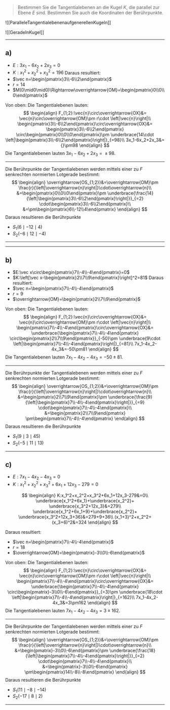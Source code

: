> Bestimmen Sie die Tangentialebenen an die Kugel $K$, die parallel zur Ebene $E$ sind. Bestimmen Sie auch die Koordinaten der Berührpunkte.

![[ParalleleTangentialebenenaufgenerellenKugeln]]


![[GeradeInKugel]]

---
## a)
- $E:3x_1-6x_2+2x_3=0$
- $K:x_1^2+x_2^2+x_3^2=196$
Daraus resultiert:
- $\vec n=\begin{pmatrix}3\\-6\\2\end{pmatrix}$
- $r=14$
- $M(0\mid0\mid0)\Rightarrow\overrightarrow{OM}=\begin{pmatrix}0\\0\\0\end{pmatrix}$

Von oben:
Die Tangentialebenen lauten:
$$
\begin{align}
	F_{1;2}:\vec{n}\circ\overrightarrow{OX}&=
		\vec{n}\circ\overrightarrow{OM}\pm r\cdot \left|\vec{n}\right|\\
	\begin{pmatrix}3\\-6\\2\end{pmatrix}\circ\overrightarrow{OX}&=
		\begin{pmatrix}3\\-6\\2\end{pmatrix}
		\circ\begin{pmatrix}0\\0\\0\end{pmatrix}\pm \underbrace{14\cdot \left|\begin{pmatrix}3\\-6\\2\end{pmatrix}\right|}_{=98}\\
	3x_1-6x_2+2x_3&={}\pm98
\end{align}
$$
Die Tangentialebenen lauten $3x_1-6x_2+2x_3={}\pm98$.

---
Die Berührpunkte der Tangentialebenen werden mittels einer zu $F$ senkrechten normierten Lotgerade bestimmt:
$$
\begin{align}
	\overrightarrow{OS_{1;2}}&=\overrightarrow{OM}\pm
		\frac{r}{\left|\overrightarrow{n}\right|}\cdot\overrightarrow{n}\\
	&=\begin{pmatrix}0\\0\\0\end{pmatrix}\pm
		\underbrace{\frac{14}{\left|\begin{pmatrix}3\\-6\\2\end{pmatrix}\right|}}_{=2}
		\cdot\begin{pmatrix}3\\-6\\2\end{pmatrix}\\
	&=\pm\begin{pmatrix}6\\-12\\4\end{pmatrix}
\end{align}
$$
Daraus resultieren die Berührpunkte
- $S_1(6\mid-12\mid4)$
- $S_2(-6\mid12\mid-4)$

---
---
## b)
- $E:\vec x\circ\begin{pmatrix}7\\-4\\-4\end{pmatrix}=0$
- $K:\left[\vec x-\begin{pmatrix}2\\7\\9\end{pmatrix}\right]^2=81$
Daraus resultiert:
- $\vec n=\begin{pmatrix}7\\-4\\-4\end{pmatrix}$
- $r=9$
- $\overrightarrow{OM}=\begin{pmatrix}2\\7\\9\end{pmatrix}$

Von oben:
Die Tangentialebenen lauten:
$$
\begin{align}
	F_{1;2}:\vec{n}\circ\overrightarrow{OX}&=
		\vec{n}\circ\overrightarrow{OM}\pm r\cdot \left|\vec{n}\right|\\
	\begin{pmatrix}7\\-4\\-4\end{pmatrix}\circ\overrightarrow{OX}&=
		\underbrace{\begin{pmatrix}7\\-4\\-4\end{pmatrix}
		\circ\begin{pmatrix}2\\7\\9\end{pmatrix}}_{-50}\pm \underbrace{9\cdot \left|\begin{pmatrix}7\\-4\\-4\end{pmatrix}\right|}_{=81}\\
	7x_1-4x_2-4x_3&=-50\pm81
\end{align}
$$
Die Tangentialebenen lauten $7x_1-4x_2-4x_3=-50\pm81$.

---
Die Berührpunkte der Tangentialebenen werden mittels einer zu $F$ senkrechten normierten Lotgerade bestimmt:
$$
\begin{align}
	\overrightarrow{OS_{1;2}}&=\overrightarrow{OM}\pm
		\frac{r}{\left|\overrightarrow{n}\right|}\cdot\overrightarrow{n}\\
	&=\begin{pmatrix}2\\7\\9\end{pmatrix}\pm
		\underbrace{\frac{9}{\left|\begin{pmatrix}7\\-4\\-4\end{pmatrix}\right|}}_{=9}
		\cdot\begin{pmatrix}7\\-4\\-4\end{pmatrix}\\
	&=\begin{pmatrix}2\\7\\9\end{pmatrix}
		\pm\begin{pmatrix}7\\-4\\-4\end{pmatrix}
\end{align}
$$
Daraus resultieren die Berührpunkte
- $S_1(9\mid3\mid45)$
- $S_2(-5\mid11\mid13)$

---
## c)
- $E:7x_1-4x_2-4x_3=0$
- $K:x_1^2+x_2^2+x_3^2+6x_1+12x_3-279=0$

$$
\begin{align}
	K:x_1^2+x_2^2+x_3^2+6x_1+12x_3-279&=0\\
	\underbrace{x_1^2+6x_1}+\underbrace{x_2^2}+
		\underbrace{x_3^2+12x_3}&=279\\
	\underbrace{x_1^2+6x_1+9}+\underbrace{x_2^2}+
		\underbrace{x_3^2+12x_3+36}&=279+9+36\\
	(x_1+3)^2+x_2^2+(x_3+6)^2&=324
\end{align}
$$

Daraus resultiert:
- $\vec n=\begin{pmatrix}7\\-4\\-4\end{pmatrix}$
- $r=18$
- $\overrightarrow{OM}=\begin{pmatrix}-3\\0\\-6\end{pmatrix}$

Von oben:
Die Tangentialebenen lauten:
$$
\begin{align}
	F_{1;2}:\vec{n}\circ\overrightarrow{OX}&=
		\vec{n}\circ\overrightarrow{OM}\pm r\cdot \left|\vec{n}\right|\\
	\begin{pmatrix}7\\-4\\-4\end{pmatrix}\circ\overrightarrow{OX}&=
		\underbrace{\begin{pmatrix}7\\-4\\-4\end{pmatrix}
		\circ\begin{pmatrix}-3\\0\\-6\end{pmatrix}}_{=3}\pm \underbrace{18\cdot \left|\begin{pmatrix}7\\-4\\-4\end{pmatrix}\right|}_{=162}\\
	7x_1-4x_2-4x_3&=3\pm162
\end{align}
$$
Die Tangentialebenen lauten $7x_1-4x_2-4x_3=3\pm162$.

---
Die Berührpunkte der Tangentialebenen werden mittels einer zu $F$ senkrechten normierten Lotgerade bestimmt:
$$
\begin{align}
	\overrightarrow{OS_{1;2}}&=\overrightarrow{OM}\pm
		\frac{r}{\left|\overrightarrow{n}\right|}\cdot\overrightarrow{n}\\
	&=\begin{pmatrix}-3\\0\\-6\end{pmatrix}\pm
		\underbrace{\frac{18}{\left|\begin{pmatrix}7\\-4\\-4\end{pmatrix}\right|}}_{=2}
		\cdot\begin{pmatrix}7\\-4\\-4\end{pmatrix}\\
	&=\begin{pmatrix}-3\\0\\-6\end{pmatrix}
		\pm\begin{pmatrix}14\\-8\\-8\end{pmatrix}
\end{align}
$$
Daraus resultieren die Berührpunkte
- $S_1(11\mid-8\mid-14)$
- $S_2(-17\mid8\mid2)$

---